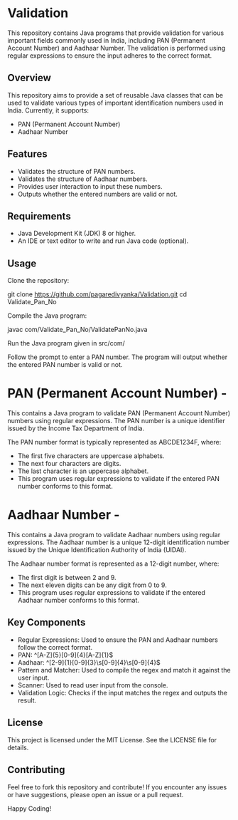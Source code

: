 
# Validation 
This repository contains Java programs that provide validation for various important fields commonly used in India, including PAN (Permanent Account Number) and Aadhaar Number. The validation is performed using regular expressions to ensure the input adheres to the correct format.

## Overview

This repository aims to provide a set of reusable Java classes that can be used to validate various types of important identification numbers used in India. Currently, it supports:
- PAN (Permanent Account Number)
- Aadhaar Number

## Features
- Validates the structure of PAN numbers.
- Validates the structure of Aadhaar numbers.
- Provides user interaction to input these numbers.
- Outputs whether the entered numbers are valid or not.
  
## Requirements
- Java Development Kit (JDK) 8 or higher.
- An IDE or text editor to write and run Java code (optional).
  
## Usage
Clone the repository:

git clone https://github.com/pagaredivyanka/Validation.git
cd Validate_Pan_No

Compile the Java program:

javac com/Validate_Pan_No/ValidatePanNo.java

Run the Java program given in src/com/

Follow the prompt to enter a PAN number. The program will output whether the entered PAN number is valid or not.

# PAN (Permanent Account Number) -
This  contains a Java program to validate PAN (Permanent Account Number) numbers using regular expressions. The PAN number is a unique identifier issued by the Income Tax Department of India.

The PAN number format is typically represented as ABCDE1234F, where:
- The first five characters are uppercase alphabets.
- The next four characters are digits.
- The last character is an uppercase alphabet.
- This program uses regular expressions to validate if the entered PAN number conforms to this format.

# Aadhaar Number -
This contains a Java program to validate Aadhaar numbers using regular expressions. The Aadhaar number is a unique 12-digit identification number issued by the Unique Identification Authority of India (UIDAI).

The Aadhaar number format is represented as a 12-digit number, where:
- The first digit is between 2 and 9.
- The next eleven digits can be any digit from 0 to 9.
- This program uses regular expressions to validate if the entered Aadhaar number conforms to this format.

## Key Components

- Regular Expressions: Used to ensure the PAN and Aadhaar numbers follow the correct format.
- PAN: ^[A-Z]{5}[0-9]{4}[A-Z]{1}$
- Aadhaar: ^[2-9]{1}[0-9]{3}\\s[0-9]{4}\\s[0-9]{4}$
- Pattern and Matcher: Used to compile the regex and match it against the user input.
- Scanner: Used to read user input from the console.
- Validation Logic: Checks if the input matches the regex and outputs the result.
  
## License
This project is licensed under the MIT License. See the LICENSE file for details.


## Contributing
Feel free to fork this repository and contribute! If you encounter any issues or have suggestions, please open an issue or a pull request.

Happy Coding!
